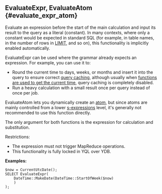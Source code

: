 ## EvaluateExpr, EvaluateAtom {#evaluate_expr_atom}

Evaluate an expression before the start of the main calculation and input its result to the query as a literal (constant). In many contexts, where only a constant would be expected in standard SQL (for example, in table names, in the number of rows in [LIMIT](../../../syntax/select.md#limit), and so on), this functionality is implicitly enabled automatically.

EvaluateExpr can be used where the grammar already expects an expression. For example, you can use it to:

* Round the current time to days, weeks, or months and insert it into the query to ensure correct [query caching](../../../syntax/pragma.md#yt.querycachemode), although usually when [functions are used to get the current time](#currentutcdate), query caching is completely disabled.
* Run a heavy calculation with a small result once per query instead of once per job.

EvaluateAtom lets you dynamically create an [atom](../../../types/special.md), but since atoms are mainly controlled from a lower [s-expressions](/docs/s_expressions/functions) level, it's generally not recommended to use this function directly.

The only argument for both functions is the expression for calculation and substitution.

Restrictions:

* The expression must not trigger MapReduce operations.
* This functionality is fully locked in YQL over YDB.

**Examples:**
``` yql
$now = CurrentUtcDate();
SELECT EvaluateExpr(
    DateTime::MakeDate(DateTime::StartOfWeek($now)
    )
);
```
